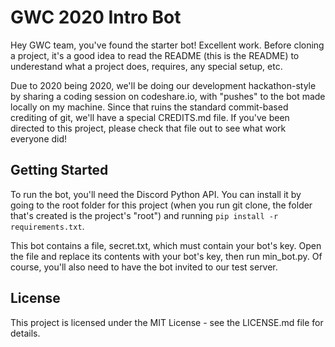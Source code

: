 GWC 2020 Intro Bot
==================

Hey GWC team, you've found the starter bot! Excellent work. Before cloning a project, it's a good idea to read the README (this is the README) to underestand what a project does, requires, any special setup, etc. 

Due to 2020 being 2020, we'll be doing our development hackathon-style by sharing a coding session on codeshare.io, with "pushes" to the bot made locally on my machine. Since that ruins the standard commit-based crediting of git, we'll have a special CREDITS.md file. If you've been directed to this project, please check that file out to see what work everyone did! 


Getting Started
---------------

To run the bot, you'll need the Discord Python API. You can install it by going to the root folder for this project (when you run git clone, the folder that's created is the project's "root") and running `pip install -r requirements.txt`.
 
This bot contains a file, secret.txt, which must contain your bot's key. Open the file and replace its contents with your bot's key, then run min_bot.py. Of course, you'll also need to have the bot invited to our test server.


License
-------

This project is licensed under the MIT License - see the LICENSE.md file for details. 
